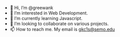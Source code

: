 - 👋 Hi, I’m @greewank
- 👀 I’m interested in Web Development.
- 🌱 I’m currently learning Javascript.
- 💞️ I’m looking to collaborate on various projects.
- 📫 How to reach me. My email is gkc1s@semo.edu

<!---
greewank/greewank is a ✨ special ✨ repository because its `README.md` (this file) appears on your GitHub profile.
You can click the Preview link to take a look at your changes.
--->
